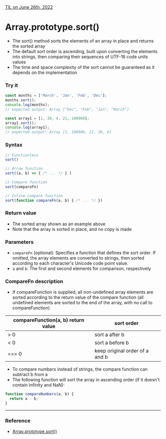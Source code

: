 [TIL on June 26th, 2022](../../TIL/2022/06/06-26-2022.md)
# **Array.prototype.sort()**
- The sort() method sorts the elements of an array in place and returns the sorted array
- The default sort order is ascending, built upon converting the elements into strings, then comparing their sequences of UTF-16 code units values
- The time and space complexity of the sort cannot be guaranteed as it depends on the implementation

### Try it
```js
const months = ['March', 'Jan', 'Feb', 'Dec'];
months.sort();
console.log(months);
// expected output: Array ["Dec", "Feb", "Jan", "March"]

const array1 = [1, 30, 4, 21, 100000];
array1.sort();
console.log(array1);
// expected output: Array [1, 100000, 21, 30, 4]
```

### Syntax
```js
// Functionless
sort()

// Arrow function
sort((a, b) => { /* ... */ } )

// Compare function
sort(compareFn)

// Inline compare function
sort(function compareFn(a, b) { /* ... */ })
```
### Return value
- The sorted array shown as an example above
- Note that the array is sorted in place, and no copy is made

### Parameters
- `compareFn` (optional): Specifies a function that defines the sort order. If omitted, the array elements are converted to strings, then sorted according to each character's Unicode code point value.
- `a` and `b`: The first and second elements for comparison, respectively

### CompareFn description
- If compareFunction is supplied, all non-undefined array elements are sorted according to the return value of the compare function (all undefined elements are sorted to the end of the array, with no call to compareFunction)


| compareFunction(a, b) return value | sort order                     |
|------------------------------------|--------------------------------|
| > 0                                | sort a after b                 |
| < 0                                | sort a before b                |
| === 0                              | keep original order of a and b |

- To compare numbers instead of strings, the compare function can subtract b from a
- The following function will sort the array in ascending order (if it doesn't contain Infinity and NaN):

```js
function compareNumbers(a, b) {
  return a - b;
}
```
___

### Reference
- [Array.prototype.sort()](https://developer.mozilla.org/en-US/docs/Web/JavaScript/Reference/Global_Objects/Array/sort)